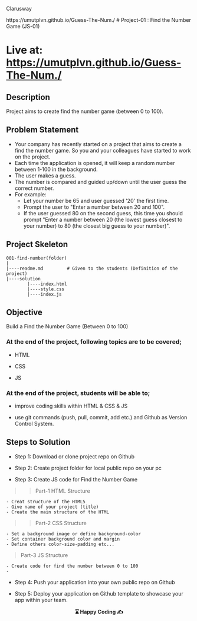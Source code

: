 <p>Clarusway<img align="right"
  src="https://secure.meetupstatic.com/photos/event/3/1/b/9/600_488352729.jpeg"  width="15px"></p>
 https://umutplvn.github.io/Guess-The-Num./
# Project-01 : Find the Number Game (JS-01)

# Live at:  https://umutplvn.github.io/Guess-The-Num./

## Description

Project aims to create find the number game (between 0 to 100).

## Problem Statement

- Your company has recently started on a project that aims to create a find the number game. So you and your colleagues have started to work on the project.
- Each time the application is opened, it will keep a random number between 1-100 in the background.
- The user makes a guess.
- The number is compared and guided up/down until the user guess the correct number.
- For example:
	- Let your number be 65 and user guessed '20' the first time.
	- Prompt the user to "Enter a number between 20 and 100".
	- If the user guessed 80 on the second guess, this time you should prompt "Enter a number between 20 (the lowest guess closest to your number) to 80 (the closest big guess to your number)".


## Project Skeleton 

```
001-find-number(folder)
|
|----readme.md         # Given to the students (Definition of the project)          
|----solution
        |----index.html  
        |----style.css   
        |----index.js
```

## Objective

Build a Find the Number Game (Between 0 to 100)

### At the end of the project, following topics are to be covered;

- HTML 

- CSS

- JS


### At the end of the project, students will be able to;

- improve coding skills within HTML & CSS & JS

- use git commands (push, pull, commit, add etc.) and Github as Version Control System.

## Steps to Solution
  
- Step 1: Download or clone project repo on Github 

- Step 2: Create project folder for local public repo on your pc

- Step 3: Create JS code for Find the Number Game 

>>Part-1 HTML Structure

	- Creat structure of the HTML5
	- Give name of your project (title)
	- Create the main structure of the HTML

>>Part-2 CSS Structure

	- Set a background image or define background-color
	- Set container background color and margin
	- Define others color-size-padding etc...

>Part-3 JS Structure

	- Create code for find the number between 0 to 100
	- 
	
- Step 4: Push your application into your own public repo on Github

- Step 5: Deploy your application on Github template to showcase your app within your team.


<p align='center'> <strong>⌛ Happy Coding  ✍</strong> </p>


